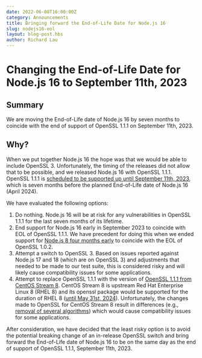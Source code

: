 ```yaml
---
date: 2022-06-08T16:00:00Z
category: Announcements
title: Bringing forward the End-of-Life Date for Node.js 16
slug: nodejs16-eol
layout: blog-post.hbs
author: Richard Lau
---
```


# Changing the End-of-Life Date for Node.js 16 to September 11th, 2023

## Summary

We are moving the End-of-Life date of Node.js 16 by seven months to coincide with the end of support of OpenSSL 1.1.1 on September 11th, 2023.

## Why?

When we put together Node.js 16 the hope was that we would be able to include OpenSSL 3. Unfortunately, the timing of the releases did not allow that to be possible, and we released Node.js 16 with OpenSSL 1.1.1. OpenSSL 1.1.1 is [scheduled to be supported up until September 11th, 2023](https://www.openssl.org/policies/releasestrat.html), which is seven months before the planned End-of-Life date of Node.js 16 (April 2024).

We have evaluated the following options:
1. Do nothing. Node.js 16 will be at risk for any vulnerabilities in OpenSSL 1.1.1 for the last seven months of its lifetime.
2. End support for Node.js 16 early in September 2023 to coincide with EOL of OpenSSL 1.1.1. We have precedent for doing this when we ended support for [Node.js 8 four months early](https://github.com/nodejs/Release/issues/186) to coincide with the EOL of OpenSSL 1.0.2.
3. Attempt a switch to OpenSSL 3. Based on issues reported against Node.js 17 and 18 (which are on OpenSSL 3) and adjustments that needed to be made to our test suite, this is considered risky and will likely cause compatibility issues for some applications.
4. Attempt to replace OpenSSL 1.1.1 with the version of [OpenSSL 1.1.1 from CentOS Stream 8](https://git.centos.org/rpms/openssl/tree/c8s). CentOS Stream 8 is upstream Red Hat Enterprise Linux 8 (RHEL 8) and its openssl package would be supported for the duration of RHEL 8 ([until May 31st, 2024](https://access.redhat.com/support/policy/updates/errata/)). Unfortunately, the changes made to OpenSSL for CentOS Stream 8 result in differences (e.g., [removal of several algorithms](https://git.centos.org/rpms/openssl/blob/c8s/f/SOURCES/hobble-openssl)) which would cause compatibility issues for some applications.

After consideration, we have decided that the least risky option is to avoid the potential breaking change of an in-release OpenSSL switch and bring forward the End-of-Life date of Node.js 16 to be on the same day as the end of support of OpenSSL 1.1.1, September 11th, 2023.

